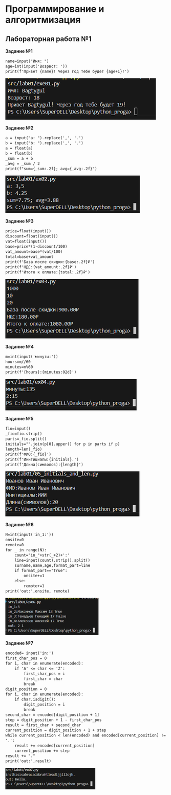 <h1>Программирование и алгоритмизация</h1>
<h2>Лабораторная работа №1</h2>

**Задание №1**

```
name=input("Имя: ")
age=int(input('Возрвст: '))
print(f'Привет {name}! Через год тебе будет {age+1}!')
```
![alt text](images/lab01/img01.png)

**Задание №2**

```
a = input("a: ").replace(',', '.')
b = input("b: ").replace(',', '.')
a = float(a)
b = float(b)
_sum = a + b
_avg = _sum / 2
print(f"sum={_sum:.2f}; avg={_avg:.2f}")
```
![alt text](images/lab01/img02.png)

**Задание №3**
```
price=float(input())
discount=float(input())
vat=float(input())
base=price*(1-discount/100)
vat_amount=base*(vat/100)
total=base+vat_amount
print(f'База после скидки:{base:.2f}₽')
print(f'НДС:{vat_amount:.2f}₽')
print(f'Итого к оплате:{total:.2f}₽')
```
![alt text](images/lab01/img03.png)

**Задание №4**
```
m=int(input('минуты:'))
hours=m//60
minutes=m%60
print(f'{hours}:{minutes:02d}')
```
![alt text](images/lab01/img04.png)

**Задание №5**
```
fio=input()
_fio=fio.strip()
parts=_fio.split()
initials="".join(p[0].upper() for p in parts if p)
length=len(_fio)
print(f'ФИО:{_fio}')
print(f'Инитициалы:{initials}.')
print(f'Длина(символов):{length}')
```
![alt text](images/lab01/img05.png)

**Задание №6**
```
N=int(input('in_1:'))
onsite=0
remote=0
for _ in range(N):
    count="in_"+str(_+2)+':'
    line=input(count).strip().split()
    surname,name,age,format_part=line
    if format_part=="True":
        onsite+=1
    else:
        remote+=1
print('out:',onsite, remote)
```
![alt text](images/lab01/img06.png)

**Задание №7**
```
encoded= input('in:')
first_char_pos = 0
for i, char in enumerate(encoded):
    if 'A' <= char <= 'Z':
        first_char_pos = i
        first_char = char
        break
digit_position = 0
for i, char in enumerate(encoded):
    if char.isdigit():
        digit_position = i
        break
second_char = encoded[digit_position + 1]
step = digit_position + 1 - first_char_pos
result = first_char + second_char 
current_position = digit_position + 1 + step
while current_position < len(encoded) and encoded[current_position] != '.':
    result += encoded[current_position]
    current_position += step
result += "." 
print('out:',result)

```
![alt text](images/lab01/img07.png)